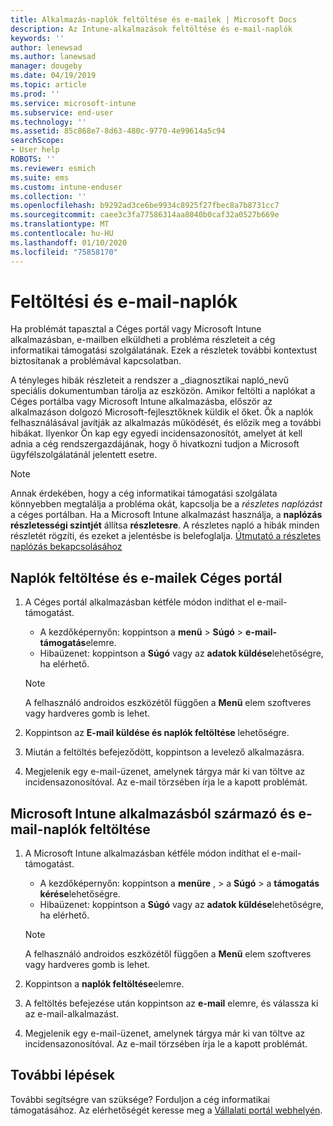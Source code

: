 ```yaml
---
title: Alkalmazás-naplók feltöltése és e-mailek | Microsoft Docs
description: Az Intune-alkalmazások feltöltése és e-mail-naplók
keywords: ''
author: lenewsad
ms.author: lanewsad
manager: dougeby
ms.date: 04/19/2019
ms.topic: article
ms.prod: ''
ms.service: microsoft-intune
ms.subservice: end-user
ms.technology: ''
ms.assetid: 85c868e7-8d63-480c-9770-4e99614a5c94
searchScope:
- User help
ROBOTS: ''
ms.reviewer: esmich
ms.suite: ems
ms.custom: intune-enduser
ms.collection: ''
ms.openlocfilehash: b9292ad3ce6be9934c8925f27fbec8a7b8731cc7
ms.sourcegitcommit: caee3c3fa77586314aa8040b0caf32a0527b669e
ms.translationtype: MT
ms.contentlocale: hu-HU
ms.lasthandoff: 01/10/2020
ms.locfileid: "75858170"
---
```

# <a name="upload-and-email-logs"></a>Feltöltési és e-mail-naplók  

Ha problémát tapasztal a Céges portál vagy Microsoft Intune alkalmazásban, e-mailben elküldheti a probléma részleteit a cég informatikai támogatási szolgálatának. Ezek a részletek további kontextust biztosítanak a problémával kapcsolatban.  

A tényleges hibák részleteit a rendszer a _diagnosztikai napló_nevű speciális dokumentumban tárolja az eszközön. Amikor feltölti a naplókat a Céges portálba vagy Microsoft Intune alkalmazásba, először az alkalmazáson dolgozó Microsoft-fejlesztőknek küldik el őket. Ők a naplók felhasználásával javítják az alkalmazás működését, és előzik meg a további hibákat. Ilyenkor Ön kap egy egyedi incidensazonosítót, amelyet át kell adnia a cég rendszergazdájának, hogy ő hivatkozni tudjon a Microsoft ügyfélszolgálatánál jelentett esetre.  

> [!Note]
> Annak érdekében, hogy a cég informatikai támogatási szolgálata könnyebben megtalálja a probléma okát, kapcsolja be a _részletes naplózást_ a céges portálban. Ha a Microsoft Intune alkalmazást használja, a **naplózás részletességi szintjét** állítsa **részletesre**. A részletes napló a hibák minden részletét rögzíti, és ezeket a jelentésbe is belefoglalja. [Útmutató a részletes naplózás bekapcsolásához](use-verbose-logging-to-help-your-it-administrator-fix-device-issues-android.md)  

## <a name="upload-and-email-logs-from-company-portal"></a>Naplók feltöltése és e-mailek Céges portál  

1. A Céges portál alkalmazásban kétféle módon indíthat el e-mail-támogatást.
    * A kezdőképernyőn: koppintson a **menü** > **Súgó** > **e-mail-támogatás**elemre.  
    * Hibaüzenet: koppintson a **Súgó** vagy az **adatok küldése**lehetőségre, ha elérhető.  

    > [!NOTE]
    > A felhasználó androidos eszközétől függően a **Menü** elem szoftveres vagy hardveres gomb is lehet.  

3. Koppintson az **E-mail küldése és naplók feltöltése** lehetőségre.  
4. Miután a feltöltés befejeződött, koppintson a levelező alkalmazásra. 
5. Megjelenik egy e-mail-üzenet, amelynek tárgya már ki van töltve az incidensazonosítóval. Az e-mail törzsében írja le a kapott problémát.    


## <a name="upload-and-email-logs-from-microsoft-intune-app"></a>Microsoft Intune alkalmazásból származó és e-mail-naplók feltöltése   

1. A Microsoft Intune alkalmazásban kétféle módon indíthat el e-mail-támogatást.  
    * A kezdőképernyőn: koppintson a **menüre** , > a **Súgó** > a **támogatás kérése**lehetőségre.  
    * Hibaüzenet: koppintson a **Súgó** vagy az **adatok küldése**lehetőségre, ha elérhető.  

    > [!NOTE]
    > A felhasználó androidos eszközétől függően a **Menü** elem szoftveres vagy hardveres gomb is lehet.

3. Koppintson a **naplók feltöltése**elemre.  
4. A feltöltés befejezése után koppintson az **e-mail** elemre, és válassza ki az e-mail-alkalmazást.  
5. Megjelenik egy e-mail-üzenet, amelynek tárgya már ki van töltve az incidensazonosítóval. Az e-mail törzsében írja le a kapott problémát.  

## <a name="next-steps"></a>További lépések  

További segítségre van szüksége? Forduljon a cég informatikai támogatásához. Az elérhetőségét keresse meg a [Vállalati portál webhelyén](https://go.microsoft.com/fwlink/?linkid=2010980).
